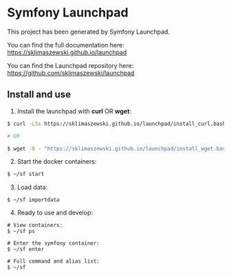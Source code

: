 Symfony Launchpad
====================

This project has been generated by Symfony Launchpad.

You can find the full documentation here: https://sklimaszewski.github.io/launchpad

You can find the Launchpad repository here: https://github.com/sklimaszewski/launchpad

## Install and use

1. Install the launchpad with **curl** OR **wget**:
```sh
$ curl -LSs https://sklimaszewski.github.io/launchpad/install_curl.bash | bash

# OR

$ wget -O - "https://sklimaszewski.github.io/launchpad/install_wget.bash" | bash
```

2. Start the docker containers:
```sh
$ ~/sf start
```

3. Load data:
```
$ ~/sf importdata
```

4. Ready to use and develop:
```
# View containers:
$ ~/sf ps

# Enter the symfony container:
$ ~/sf enter

# Full command and alias list:
$ ~/sf
```

